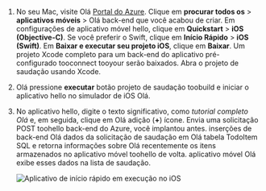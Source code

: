 
1. No seu Mac, visite Olá [Portal do Azure]. Clique em **procurar todos os** > **aplicativos móveis** > Olá back-end que você acabou de criar. Em configurações de aplicativo móvel hello, clique em **Quickstart** > **iOS (Objective-C)**. Se você preferir o Swift, clique em **Início Rápido** > **iOS (Swift)**. Em **Baixar e executar seu projeto iOS**, clique em **Baixar**. Um projeto Xcode completo para um back-end do aplicativo pré-configurado tooconnect tooyour serão baixados. Abra o projeto de saudação usando Xcode.
2. Olá pressione **executar** botão projeto de saudação toobuild e iniciar o aplicativo hello no simulador de iOS Olá.
3. No aplicativo hello, digite o texto significativo, como *tutorial completo Olá* e, em seguida, clique em Olá adição (**+**) ícone. Envia uma solicitação POST toohello back-end do Azure, você implantou antes. inserções de back-end Olá dados da solicitação de saudação em Olá tabela TodoItem SQL e retorna informações sobre Olá recentemente os itens armazenados no aplicativo móvel toohello de volta. aplicativo móvel Olá exibe esses dados na lista de saudação. 

   ![Aplicativo de início rápido em execução no iOS](./media/app-service-mobile-ios-quickstart/mobile-quickstart-startup-ios.png)

[Portal do Azure]: https://portal.azure.com/
